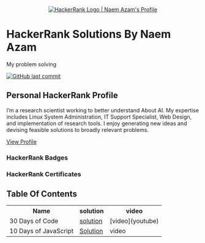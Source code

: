 <p align="center">
    <a href="https://www.hackerrank.com/naemazam">
        <img alt="HackerRank Logo | Naem Azam's Profile" src="https://hrcdn.net/fcore/assets/brand/typemark_60x200-7435b42d20.svg" >
    </a>
</p>

# HackerRank Solutions By Naem Azam

My problem solving 

[![GitHub last commit](https://img.shields.io/github/last-commit/naemazam/HackerRank-Solutions)](https://github.com/naemazam/HackerRank-Solutions/commits/main)


## Personal HackerRank Profile
I’m a research scientist working to better understand About AI. My expertise includes Linux System Administration, IT Support Specialist, Web Design, and implementation of research tools. I enjoy generating new ideas and devising feasible solutions to broadly relevant problems.

[View Profile](https://www.hackerrank.com/naemazam)

### HackerRank Badges


### HackerRank Certificates


## Table Of Contents

<table>  
<tr>  
<th>Name</th>  
<th>solution</th>  
<th>video</th>  
</tr>  
<tr>  
<td>30 Days of Code </td>  
<td> <a href="30%20Days%20of%20Code"> solution</td>  
<td>[video](youtube)</td>  
</tr>  
<tr>  
<td>10 Days of JavaScript</td>  
<td><a href="10%20Days%20of%20JavaScript/README.md">Solution</td>  
<td>video</td>  
</tr>  
</table>
